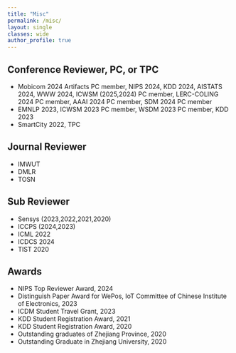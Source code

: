 ```yaml
---
title: "Misc"
permalink: /misc/
layout: single
classes: wide
author_profile: true
---
```


## Conference Reviewer, PC, or TPC
* Mobicom 2024 Artifacts PC member, NIPS 2024, KDD 2024, AISTATS 2024, WWW 2024, ICWSM (2025,2024) PC member, LERC-COLING 2024 PC member, AAAI 2024 PC member, SDM 2024 PC member
* EMNLP 2023, ICWSM 2023 PC member, WSDM 2023 PC member, KDD 2023
* SmartCity 2022, TPC

## Journal Reviewer
* IMWUT
* DMLR
* TOSN

## Sub Reviewer
* Sensys (2023,2022,2021,2020)
* ICCPS (2024,2023)
* ICML 2022
* ICDCS 2024
* TIST 2020

## Awards
* NIPS Top Reviewer Award, 2024
* Distinguish Paper Award for WePos, IoT Committee of Chinese Institute of Electronics, 2023
* ICDM Student Travel Grant, 2023
* KDD Student Registration Award, 2021
* KDD Student Registration Award, 2020
* Outstanding graduates of Zhejiang Province, 2020
* Outstanding Graduate in Zhejiang University, 2020



